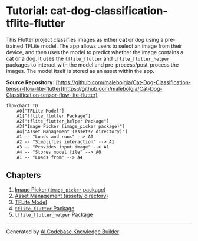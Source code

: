 # Tutorial: cat-dog-classification-tflite-flutter

This Flutter project classifies images as either **cat** or _dog_ using a pre-trained TFLite model. The app allows users to select an image from their device, and then uses the model to predict whether the image contains a cat or a dog. It uses the `tflite_flutter` and `tflite_flutter_helper` packages to interact with the model and pre-process/post-process the images. The model itself is stored as an asset within the app.

**Source Repository:** [https://github.com/malebolgia/Cat-Dog-Classification-tensor-flow-lite-flutter](https://github.com/malebolgia/Cat-Dog-Classification-tensor-flow-lite-flutter)

```mermaid
flowchart TD
    A0["TFLite Model"]
    A1["tflite_flutter Package"]
    A2["tflite_flutter_helper Package"]
    A3["Image Picker (image_picker package)"]
    A4["Asset Management (assets/ directory)"]
    A1 -- "Loads and runs" --> A0
    A2 -- "Simplifies interaction" --> A1
    A3 -- "Provides input image" --> A1
    A4 -- "Stores model file" --> A0
    A1 -- "Loads from" --> A4
```

## Chapters

1. [Image Picker (`image_picker` package)
   ](01_image_picker___image_picker__package__.md)
2. [Asset Management (assets/ directory)
   ](02_asset_management__assets__directory__.md)
3. [TFLite Model
   ](03_tflite_model_.md)
4. [`tflite_flutter` Package
   ](04__tflite_flutter__package_.md)
5. [`tflite_flutter_helper` Package
   ](05__tflite_flutter_helper__package_.md)

---

Generated by [AI Codebase Knowledge Builder](https://github.com/The-Pocket/Tutorial-Codebase-Knowledge)
